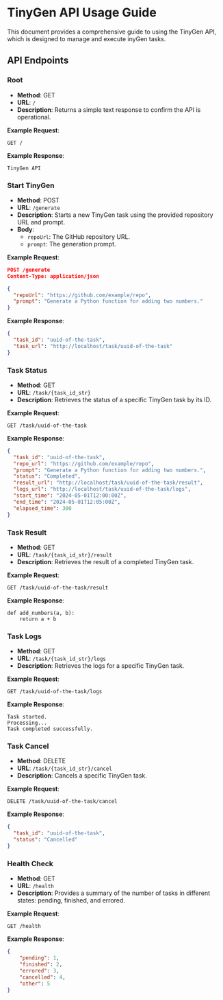 # TinyGen API Usage Guide

This document provides a comprehensive guide to using the TinyGen API, which is designed to manage and execute inyGen tasks.

## API Endpoints

### Root

- **Method**: GET
- **URL**: `/`
- **Description**: Returns a simple text response to confirm the API is operational.

**Example Request**:
```
GET /
```

**Example Response**:
```
TinyGen API
```

### Start TinyGen

- **Method**: POST
- **URL**: `/generate`
- **Description**: Starts a new TinyGen task using the provided repository URL and prompt.
- **Body**:
  - `repoUrl`: The GitHub repository URL.
  - `prompt`: The generation prompt.

**Example Request**:
```json
POST /generate
Content-Type: application/json

{
  "repoUrl": "https://github.com/example/repo",
  "prompt": "Generate a Python function for adding two numbers."
}
```

**Example Response**:
```json
{
  "task_id": "uuid-of-the-task",
  "task_url": "http://localhost/task/uuid-of-the-task"
}
```

### Task Status

- **Method**: GET
- **URL**: `/task/{task_id_str}`
- **Description**: Retrieves the status of a specific TinyGen task by its ID.

**Example Request**:
```
GET /task/uuid-of-the-task
```

**Example Response**:
```json
{
  "task_id": "uuid-of-the-task",
  "repo_url": "https://github.com/example/repo",
  "prompt": "Generate a Python function for adding two numbers.",
  "status": "Completed",
  "result_url": "http://localhost/task/uuid-of-the-task/result",
  "logs_url": "http://localhost/task/uuid-of-the-task/logs",
  "start_time": "2024-05-01T12:00:00Z",
  "end_time": "2024-05-01T12:05:00Z",
  "elapsed_time": 300
}
```

### Task Result

- **Method**: GET
- **URL**: `/task/{task_id_str}/result`
- **Description**: Retrieves the result of a completed TinyGen task.

**Example Request**:
```
GET /task/uuid-of-the-task/result
```

**Example Response**:
```
def add_numbers(a, b):
    return a + b
```

### Task Logs

- **Method**: GET
- **URL**: `/task/{task_id_str}/logs`
- **Description**: Retrieves the logs for a specific TinyGen task.

**Example Request**:
```
GET /task/uuid-of-the-task/logs
```

**Example Response**:
```
Task started.
Processing...
Task completed successfully.
```

### Task Cancel

- **Method**: DELETE
- **URL**: `/task/{task_id_str}/cancel`
- **Description**: Cancels a specific TinyGen task.

**Example Request**:
```
DELETE /task/uuid-of-the-task/cancel
```

**Example Response**:
```json
{
  "task_id": "uuid-of-the-task",
  "status": "Cancelled"
}
```

### Health Check

- **Method**: GET
- **URL**: `/health`
- **Description**: Provides a summary of the number of tasks in different states: pending, finished, and errored.

**Example Request**:
```
GET /health
```

**Example Response**:
```json
{
    "pending": 1, 
    "finished": 2, 
    "errored": 3, 
    "cancelled": 4, 
    "other": 5
}
```
